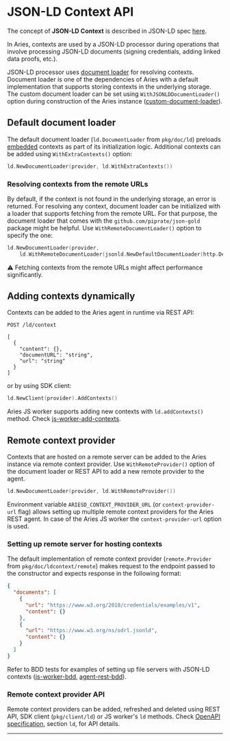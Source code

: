 # JSON-LD Context API

The concept of **JSON-LD Context** is described in JSON-LD spec [here](https://www.w3.org/TR/json-ld11/#the-context).

In Aries, contexts are used by a JSON-LD processor during operations that involve processing JSON-LD documents (signing
credentials, adding linked data proofs, etc.).

JSON-LD processor uses [document loader](https://www.w3.org/TR/json-ld11/#loading-documents) for resolving contexts.
Document loader is one of the dependencies of Aries with a default implementation that supports storing contexts in the
underlying storage. The custom document loader can be set using `WithJSONLDDocumentLoader()` option during construction
of the Aries instance ([custom-document-loader]).

## Default document loader

The default document loader (`ld.DocumentLoader` from `pkg/doc/ld`) preloads [embedded] contexts as part of its
initialization logic. Additional contexts can be added using `WithExtraContexts()` option:

```go
ld.NewDocumentLoader(provider, ld.WithExtraContexts())
```

### Resolving contexts from the remote URLs

By default, if the context is not found in the underlying storage, an error is returned. For resolving any context,
document loader can be initialized with a loader that supports fetching from the remote URL. For that purpose, the
document loader that comes with the `github.com/piprate/json-gold` package might be helpful.
Use `WithRemoteDocumentLoader()` option to specify the one:

```go
ld.NewDocumentLoader(provider,
    ld.WithRemoteDocumentLoader(jsonld.NewDefaultDocumentLoader(http.DefaultClient)))
```

:warning: Fetching contexts from the remote URLs might affect performance significantly.

## Adding contexts dynamically

Contexts can be added to the Aries agent in runtime via REST API:

```
POST /ld/context

[
  {
    "content": {},
    "documentURL": "string",
    "url": "string"
  }
]
```

or by using SDK client:

```go
ld.NewClient(provider).AddContexts()
```

Aries JS worker supports adding new contexts with `ld.addContexts()` method. Check [js-worker-add-contexts].

## Remote context provider

Contexts that are hosted on a remote server can be added to the Aries instance via remote context provider. Use
`WithRemoteProvider()` option of the document loader or REST API to add a new remote provider to the agent.

```go
ld.NewDocumentLoader(provider, ld.WithRemoteProvider())
```

Environment variable `ARIESD_CONTEXT_PROVIDER_URL` (or `context-provider-url` flag) allows setting up multiple remote
context providers for the Aries REST agent. In case of the Aries JS worker the `context-provider-url` option is used.

### Setting up remote server for hosting contexts

The default implementation of remote context provider (`remote.Provider` from `pkg/doc/ldcontext/remote`) makes request
to the endpoint passed to the constructor and expects response in the following format:

```json
{
  "documents": [
    {
      "url": "https://www.w3.org/2018/credentials/examples/v1",
      "content": {}
    },
    {
      "url": "https://www.w3.org/ns/odrl.jsonld",
      "content": {}
    }
  ]
}
```

Refer to BDD tests for examples of setting up file servers with JSON-LD contexts ([js-worker-bdd], [agent-rest-bdd]).

### Remote context provider API

Remote context providers can be added, refreshed and deleted using REST API, SDK client (`pkg/client/ld`) or JS worker's
`ld` methods. Check [OpenAPI specification](./rest/openapi_spec.md), section `ld`, for API details.

---
[custom-document-loader]: https://github.com/hyperledger/aries-framework-go/blob/5e24fee3adbaf5a462c8951f0e92cada81cd288b/test/bdd/agent/agent_sdk_steps.go#L75
[embedded]: https://github.com/hyperledger/aries-framework-go/blob/5e24fee3adbaf5a462c8951f0e92cada81cd288b/pkg/doc/ldcontext/embed/embed_contexts.go#L48
[js-worker-add-contexts]: https://github.com/hyperledger/aries-framework-go/blob/5e24fee3adbaf5a462c8951f0e92cada81cd288b/test/aries-js-worker/test/ld/ld.js#L55
[js-worker-bdd]: https://github.com/hyperledger/aries-framework-go/blob/5e24fee3adbaf5a462c8951f0e92cada81cd288b/test/aries-js-worker/fixtures/docker-compose.yml#L95
[agent-rest-bdd]: https://github.com/hyperledger/aries-framework-go/blob/5e24fee3adbaf5a462c8951f0e92cada81cd288b/test/bdd/fixtures/agent-rest/docker-compose.yml#L313
